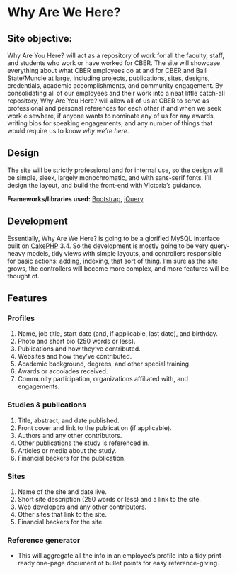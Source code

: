# Why Are We Here?

## Site objective:
Why Are You Here? will act as a repository of work for all the faculty, staff, and students who work or have worked for CBER. The site will showcase everything about what CBER employees do at and for CBER and Ball State/Muncie at large, including projects, publications, sites, designs, credentials, academic accomplishments, and community engagement. By consolidating all of our employees and their work into a neat little catch-all repository, Why Are You Here? will allow all of us at CBER to serve as professional and personal references for each other if and when we seek work elsewhere, if anyone wants to nominate any of us for any awards, writing bios for speaking engagements, and any number of things that would require us to know *why we’re here*.

## Design
The site will be strictly professional and for internal use, so the design will be simple, sleek, largely monochromatic, and with sans-serif fonts. I’ll design the layout, and build the front-end with Victoria’s guidance.

**Frameworks/libraries used:** [Bootstrap](https://v4-alpha.getbootstrap.com/), [jQuery](https://jquery.com/).

## Development
Essentially, Why Are We Here? is going to be a glorified MySQL interface built on [CakePHP](http://cakephp.org) 3.4. So the development is mostly going to be very query-heavy models, tidy views with simple layouts, and controllers responsible for basic actions: adding, indexing, that sort of thing. I’m sure as the site grows, the controllers will become more complex, and more features will be thought of.

## Features

### Profiles
1. Name, job title, start date (and, if applicable, last date), and birthday.
2. Photo and short bio (250 words or less).
3. Publications and how they’ve contributed.
4. Websites and how they’ve contributed.
5. Academic background, degrees, and other special training.
6. Awards or accolades received.
7. Community participation, organizations affiliated with, and engagements.
### Studies & publications
1. Title, abstract, and date published.
2. Front cover and link to the publication (if applicable).
3. Authors and any other contributors.
4. Other publications the study is referenced in.
5. Articles or media about the study.
6. Financial backers for the publication.
### Sites
1. Name of the site and date live.
2. Short site description (250 words or less) and a link to the site.
3. Web developers and any other contributors.
4. Other sites that link to the site.
5. Financial backers for the site.
### Reference generator
  * This will aggregate all the info in an employee’s profile into a tidy print-ready one-page document of bullet points for easy reference-giving.
